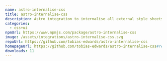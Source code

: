 ```yaml
---
name: astro-internalise-css
title: astro-internalise-css
description: Astro integration to internalise all external style sheets in HTML files.
categories:
  - css+ui
npmUrl: https://www.npmjs.com/package/astro-internalise-css
image: /assets/integrations/astro-internalise-css.svg
repoUrl: https://github.com/tobias-edwards/astro-internalise-css
homepageUrl: https://github.com/tobias-edwards/astro-internalise-css#readme
downloads: 11
---
```

